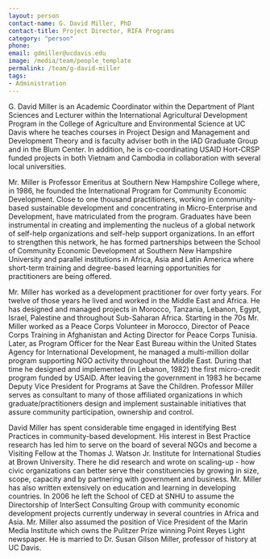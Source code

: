 ```yaml
---
layout: person
contact-name: G. David Miller, PhD
contact-title: Project Director, RIFA Programs
category: "person"
phone:
email: gdmiller@ucdavis.edu
image: /media/team/people_template
permalink: /team/g-david-miller
tags:
- Administration
---
```


G. David Miller is an Academic Coordinator within the Department of Plant Sciences and Lecturer within the International Agricultural Development Program in the College of Agriculture and Environmental Science at UC Davis where he teaches courses in Project Design and Management and Development Theory and is faculty adviser both in the IAD Graduate Group and in the Blum Center. In addition, he is co-coordinating USAID Hort-CRSP funded projects in both Vietnam and Cambodia in collaboration with several local universities.

Mr. Miller is Professor Emeritus at Southern New Hampshire College where,  in 1986, he founded the International Program for Community Economic Development. Close to one thousand practitioners, working in community-based sustainable development and concentrating in Micro-Enterprise and Development, have matriculated from the program. Graduates have been instrumental in creating and implementing the nucleus of a global network of self-help organizations and self-help support organizations. In an effort to strengthen this network, he has formed partnerships between the School of Community Economic Development at Southern New Hampshire University and parallel institutions in Africa, Asia and Latin America where short-term training and degree-based learning opportunities for practitioners are being offered.  

Mr. Miller has worked as a development practitioner for over forty years. For twelve of those years he lived and worked in the Middle East and Africa. He has designed and managed projects in Morocco, Tanzania, Lebanon, Egypt, Israel, Palestine and throughout Sub-Saharan Africa. Starting in the 70s Mr. Miller worked as a Peace Corps Volunteer in Morocco, Director of Peace Corps Training in Afghanistan and Acting Director for Peace Corps Tunisia. Later, as Program Officer for the Near East Bureau within the United States Agency for International Development, he managed a multi-million dollar program supporting NGO activity throughout the Middle East. During that time he designed and implemented (in Lebanon, 1982) the first micro-credit program funded by USAID. After leaving the government in 1983 he became Deputy Vice President for Programs at Save the Children. Professor Miller serves as consultant to many of those affiliated organizations in which graduate/practitioners design and implement sustainable initiatives that assure community participation, ownership and control.

David Miller has spent considerable time engaged in identifying Best Practices in community-based development. His interest in Best Practice research has led him to serve on the board of several NGOs and become a Visiting Fellow at the Thomas J. Watson Jr. Institute for International Studies at Brown University. There he did research and wrote on scaling-up - how civic organizations can better serve their constituencies by growing in size, scope, capacity and by partnering with government and business. Mr. Miller has also written extensively on education and learning in developing countries. In 2006 he left the School of CED at SNHU to assume the Directorship of InterSect Consulting Group with community economic development projects currently underway in several countries in Africa and Asia. Mr. Miller also assumed the position of Vice President of the Marin Media Institute which owns the Pulitzer Prize winning Point Reyes Light newspaper.  He is married to Dr. Susan Gilson Miller, professor of history at UC Davis.
